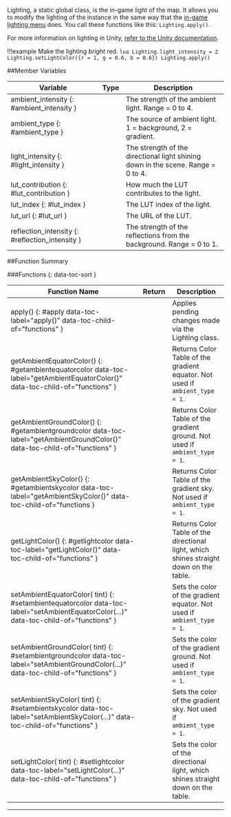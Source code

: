 Lighting, a static global class, is the in-game light of the map. It allows you to modify the lighting of the instance in the same way that the [in-game lighting menu](https://kb.tabletopsimulator.com/host-guides/lighting/) does. You call these functions like this: `Lighting.apply()`.

For more information on lighting in Unity, [refer to the Unity documentation](https://docs.unity3d.com/Manual/LightingOverview.html).

!!!example
    Make the lighting _bright_ red.
    ```lua
    Lighting.light_intensity = 2
    Lighting.setLightColor({r = 1, g = 0.6, b = 0.6})
    Lighting.apply()
    ```

##Member Variables

Variable | Type | Description
-- | -- | --
ambient_intensity {: #ambient_intensity } | [<span class="tag flo"></span>](types.md) | The strength of the ambient light. Range = 0 to 4.
ambient_type {: #ambient_type } | [<span class="tag int"></span>](types.md) | The source of ambient light. 1 = background, 2 = gradient.
light_intensity {: #light_intensity } | [<span class="tag flo"></span>](types.md) | The strength of the directional light shining down in the scene. Range = 0 to 4.
lut_contribution {: #lut_contribution } | [<span class="tag flo"></span>](types.md) | How much the LUT contributes to the light.
lut_index {: #lut_index } | [<span class="tag int"></span>](types.md) | The LUT index of the light.
lut_url {: #lut_url } | [<span class="tag str"></span>](types.md) | The URL of the LUT.
reflection_intensity {: #reflection_intensity } | [<span class="tag flo"></span>](types.md) | The strength of the reflections from the background. Range = 0 to 1.

##Function Summary

###Functions {: data-toc-sort }

Function Name | Return | Description
-- | -- | --
apply() {: #apply data-toc-label="apply()" data-toc-child-of="functions" } | [<span class="ret boo"></span>](types.md) | Applies pending changes made via the Lighting class.
getAmbientEquatorColor() {: #getambientequatorcolor data-toc-label="getAmbientEquatorColor()" data-toc-child-of="functions" } | [<span class="ret col"></span>](types.md#color) | Returns Color Table of the gradient equator. Not used if `ambient_type = 1`.
getAmbientGroundColor() {: #getambientgroundcolor data-toc-label="getAmbientGroundColor()" data-toc-child-of="functions" } | [<span class="ret col"></span>](types.md#color) | Returns Color Table of the gradient ground. Not used if `ambient_type = 1`.
getAmbientSkyColor() {: #getambientskycolor data-toc-label="getAmbientSkyColor()" data-toc-child-of="functions } | [<span class="ret col"></span>](types.md#color) | Returns Color Table of the gradient sky. Not used if `ambient_type = 1`.
getLightColor() {: #getlightcolor data-toc-label="getLightColor()" data-toc-child-of="functions" } | [<span class="ret col"></span>](types.md#color) | Returns Color Table of the directional light, which shines straight down on the table.
setAmbientEquatorColor([<span class="tag col"></span>](types.md#color) tint) {: #setambientequatorcolor data-toc-label="setAmbientEquatorColor(...)" data-toc-child-of="functions" } | [<span class="ret boo"></span>](types.md) | Sets the color of the gradient equator. Not used if `ambient_type = 1`.
setAmbientGroundColor([<span class="tag col"></span>](types.md#color) tint) {: #setambientgroundcolor data-toc-label="setAmbientGroundColor(...)" data-toc-child-of="functions" } | [<span class="ret boo"></span>](types.md) | Sets the color of the gradient ground. Not used if `ambient_type = 1`.
setAmbientSkyColor([<span class="tag col"></span>](types.md#color) tint) {: #setambientskycolor data-toc-label="setAmbientSkyColor(...)" data-toc-child-of="functions" } | [<span class="ret boo"></span>](types.md) | Sets the color of the gradient sky. Not used if `ambient_type = 1`.
setLightColor([<span class="tag col"></span>](types.md#color) tint) {: #setlightcolor data-toc-label="setLightColor(...)" data-toc-child-of="functions" } | [<span class="ret boo"></span>](types.md) | Sets the color of the directional light, which shines straight down on the table.

---
